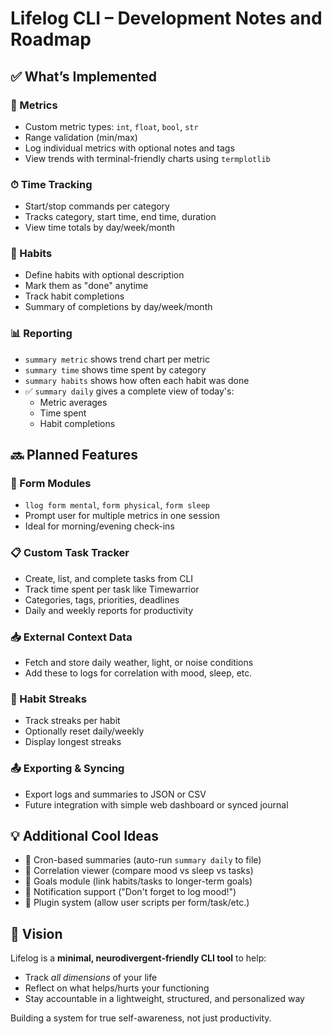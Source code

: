 # Lifelog CLI – Development Notes and Roadmap

## ✅ What’s Implemented

### 🔢 Metrics

- Custom metric types: `int`, `float`, `bool`, `str`
- Range validation (min/max)
- Log individual metrics with optional notes and tags
- View trends with terminal-friendly charts using `termplotlib`

### ⏱ Time Tracking

- Start/stop commands per category
- Tracks category, start time, end time, duration
- View time totals by day/week/month

### 🔁 Habits

- Define habits with optional description
- Mark them as "done" anytime
- Track habit completions
- Summary of completions by day/week/month

### 📊 Reporting

- `summary metric` shows trend chart per metric
- `summary time` shows time spent by category
- `summary habits` shows how often each habit was done
- ✅ `summary daily` gives a complete view of today's:
  - Metric averages
  - Time spent
  - Habit completions

## 🔜 Planned Features

### 🧠 Form Modules

- `llog form mental`, `form physical`, `form sleep`
- Prompt user for multiple metrics in one session
- Ideal for morning/evening check-ins

### 📋 Custom Task Tracker

- Create, list, and complete tasks from CLI
- Track time spent per task like Timewarrior
- Categories, tags, priorities, deadlines
- Daily and weekly reports for productivity

### 📥 External Context Data

- Fetch and store daily weather, light, or noise conditions
- Add these to logs for correlation with mood, sleep, etc.

### 🔁 Habit Streaks

- Track streaks per habit
- Optionally reset daily/weekly
- Display longest streaks

### 📤 Exporting & Syncing

- Export logs and summaries to JSON or CSV
- Future integration with simple web dashboard or synced journal

## 💡 Additional Cool Ideas

- 📅 Cron-based summaries (auto-run `summary daily` to file)
- 🧠 Correlation viewer (compare mood vs sleep vs tasks)
- 🎯 Goals module (link habits/tasks to longer-term goals)
- 🔔 Notification support ("Don't forget to log mood!")
- 🧩 Plugin system (allow user scripts per form/task/etc.)

## 🧠 Vision

Lifelog is a **minimal, neurodivergent-friendly CLI tool** to help:

- Track _all dimensions_ of your life
- Reflect on what helps/hurts your functioning
- Stay accountable in a lightweight, structured, and personalized way

Building a system for true self-awareness, not just productivity.
